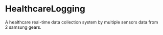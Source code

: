 # HealthcareLogging
A healthcare real-time data collection system by multiple sensors data from 2 samsung gears.
